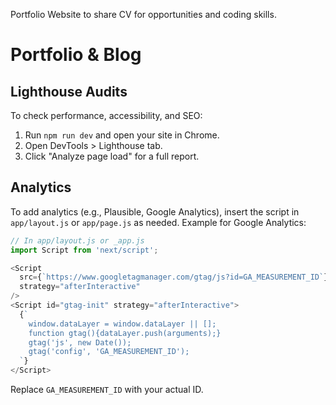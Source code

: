 Portfolio Website to share CV for opportunities and coding skills.

# Portfolio & Blog

## Lighthouse Audits

To check performance, accessibility, and SEO:
1. Run `npm run dev` and open your site in Chrome.
2. Open DevTools > Lighthouse tab.
3. Click "Analyze page load" for a full report.

## Analytics

To add analytics (e.g., Plausible, Google Analytics), insert the script in `app/layout.js` or `app/page.js` as needed. Example for Google Analytics:

```js
// In app/layout.js or _app.js
import Script from 'next/script';

<Script
  src={`https://www.googletagmanager.com/gtag/js?id=GA_MEASUREMENT_ID`}
  strategy="afterInteractive"
/>
<Script id="gtag-init" strategy="afterInteractive">
  {`
    window.dataLayer = window.dataLayer || [];
    function gtag(){dataLayer.push(arguments);}
    gtag('js', new Date());
    gtag('config', 'GA_MEASUREMENT_ID');
  `}
</Script>
```

Replace `GA_MEASUREMENT_ID` with your actual ID.

